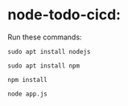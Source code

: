 # node-todo-cicd:

Run these commands:


`sudo apt install nodejs`


`sudo apt install npm`


`npm install`

`node app.js`

